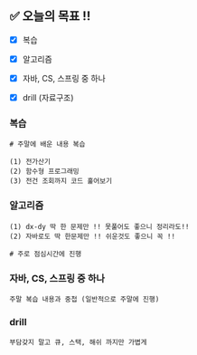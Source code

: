 ## ✅ 오늘의 목표 !!
- [x]  복습
- [x]  알고리즘
- [x]  자바, CS, 스프링 중 하나
- [x]  drill (자료구조)


### 복습

```
# 주말에 배운 내용 복습

(1) 전가산기
(2) 함수형 프로그래밍
(3) 전건 조회까지 코드 훑어보기
```


### 알고리즘

```
(1) dx-dy 딱 한 문제만 !! 못풀어도 좋으니 정리라도!!
(2) 자바로도 딱 한문제만 !! 쉬운것도 좋으니 꼭 !!

# 주로 점심시간에 진행
```

### 자바, CS, 스프링 중 하나

```
주말 복습 내용과 중첩 (일반적으로 주말에 진행)
```

### drill

```
부담갖지 말고 큐, 스택, 해쉬 까지만 가볍게
```
